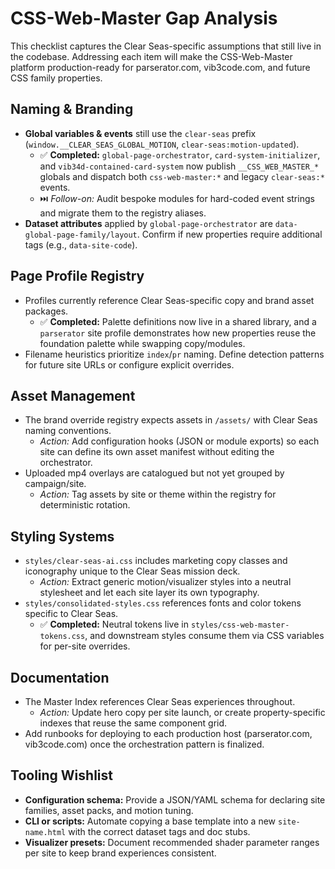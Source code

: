 # CSS-Web-Master Gap Analysis

This checklist captures the Clear Seas-specific assumptions that still live in the codebase. Addressing each item will make the
CSS-Web-Master platform production-ready for parserator.com, vib3code.com, and future CSS family properties.

## Naming & Branding

- **Global variables & events** still use the `clear-seas` prefix (`window.__CLEAR_SEAS_GLOBAL_MOTION`, `clear-seas:motion-updated`).
  - ✅ **Completed:** `global-page-orchestrator`, `card-system-initializer`, and `vib34d-contained-card-system` now publish
    `__CSS_WEB_MASTER_*` globals and dispatch both `css-web-master:*` and legacy `clear-seas:*` events.
  - ⏭️ *Follow-on:* Audit bespoke modules for hard-coded event strings and migrate them to the registry aliases.
- **Dataset attributes** applied by `global-page-orchestrator` are `data-global-page-family/layout`. Confirm if new properties
  require additional tags (e.g., `data-site-code`).

## Page Profile Registry

- Profiles currently reference Clear Seas-specific copy and brand asset packages.
  - ✅ **Completed:** Palette definitions now live in a shared library, and a `parserator` site profile demonstrates how new
    properties reuse the foundation palette while swapping copy/modules.
- Filename heuristics prioritize `index`/`pr` naming. Define detection patterns for future site URLs or configure explicit
  overrides.

## Asset Management

- The brand override registry expects assets in `/assets/` with Clear Seas naming conventions.
  - *Action:* Add configuration hooks (JSON or module exports) so each site can define its own asset manifest without editing the
    orchestrator.
- Uploaded mp4 overlays are catalogued but not yet grouped by campaign/site.
  - *Action:* Tag assets by site or theme within the registry for deterministic rotation.

## Styling Systems

- `styles/clear-seas-ai.css` includes marketing copy classes and iconography unique to the Clear Seas mission deck.
  - *Action:* Extract generic motion/visualizer styles into a neutral stylesheet and let each site layer its own typography.
- `styles/consolidated-styles.css` references fonts and color tokens specific to Clear Seas.
  - ✅ **Completed:** Neutral tokens live in `styles/css-web-master-tokens.css`, and downstream styles consume them via CSS
    variables for per-site overrides.

## Documentation

- The Master Index references Clear Seas experiences throughout.
  - *Action:* Update hero copy per site launch, or create property-specific indexes that reuse the same component grid.
- Add runbooks for deploying to each production host (parserator.com, vib3code.com) once the orchestration pattern is finalized.

## Tooling Wishlist

- **Configuration schema:** Provide a JSON/YAML schema for declaring site families, asset packs, and motion tuning.
- **CLI or scripts:** Automate copying a base template into a new `site-name.html` with the correct dataset tags and doc stubs.
- **Visualizer presets:** Document recommended shader parameter ranges per site to keep brand experiences consistent.
